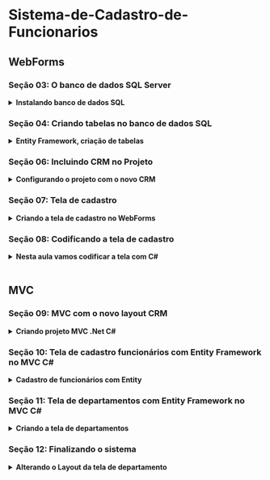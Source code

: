 # Sistema-de-Cadastro-de-Funcionarios

## WebForms

### Seção 03: O banco de dados SQL Server

<details>
    <summary><strong>Instalando banco de dados SQL</strong></summary>
    <br />
    <div align="left">

<a href="https://www.udemy.com/course/aprenda-a-programar-em-net-mvc-e-sql/learn/lecture/19095440#learning-tools">**Link da Aula**</a>



### 🔌 1. **Conectando o SQL Server ao Visual Studio**

* Abrir o **Visual Studio**.
* Ir em **Gerenciador de Servidores** > **Conectar-se a um banco de dados**.
* Escolher SQL Server como fonte de dados.
* Usar a instância gerada durante a instalação (`.\SQLExpress`).
* Autenticação via Windows.
* Conexão bem-sucedida exibe o banco padrão: `master`.

---

### 🗃️ 2. **Criando a Primeira Tabela: `Departamentos`**

* No banco de dados conectado, clicar com botão direito em "Tabelas" > **Adicionar nova tabela**.
* Por padrão, uma coluna `Id` é criada:

  * Tipo: `int`
  * É a **chave primária** (Primary Key).
  * Habilitar `Identity Specification` com valor `True` (auto incremento).
* Adicionar colunas:

  * `nome` – tipo: `varchar(50)`
  * `descricao` – tipo: `varchar(50)`
* Regras:

  * Sem acentos, espaços, vírgulas ou caracteres especiais nos nomes de colunas.
* Escolher o nome da tabela (ex: `Departamentos`) antes de salvar.
* Clicar em **Update** para aplicar as alterações.
* Visual Studio gera e executa um script SQL automaticamente.

---

### ⚠️ Observações Importantes:

* Caso a tabela não apareça, atualizar o painel de tabelas no Visual Studio.
* Caso tenha criado sem nome, exclua e crie novamente corretamente.

</details>

### Seção 04: Criando tabelas no banco de dados SQL


<details>
    <summary><strong> Entity Framework, criação de tabelas</strong></summary>
    <br />
    <div align="left">

<a href="https://www.udemy.com/course/aprenda-a-programar-em-net-mvc-e-sql/learn/lecture/19095898#learning-tools">**Link da Aula**</a>

### 📁 1. **Preparação do Projeto**

* O projeto foi **renomeado** para: `CadastroFuncionario`.
* Também foi renomeada a **solução** no Visual Studio.

### 🗃️ 2. **Criação da Tabela `Funcionarios`**

* Criada uma nova tabela chamada `Funcionarios` com as seguintes colunas:

  * `IdFuncionario` (int, chave primária, auto incremento)
  * `Nome` (varchar)
  * `Sobrenome` (varchar)
  * `Email` (varchar)
  * `Endereco` (varchar)
  * `Bairro` (varchar)
  * `Estado` (varchar(2))
  * `DepartamentoId` (int) → **Chave estrangeira futura** que será ligada à tabela `Departamentos`
* Lembrando: nomes das colunas **sem acento, espaços ou caracteres especiais**.
* Após configurar, foi gerado e executado o **script SQL** com sucesso.

### 🔗 3. **Ligação do Banco com o Projeto via Entity Framework**

* No **Gerenciador de Soluções**, foi adicionado um novo item:

  * Tipo: **ADO.NET Entity Data Model**
  * Método: **Database First** (usando banco existente)
* A conexão criada anteriormente com o SQL Server foi reconhecida automaticamente.
* O modelo recebeu um nome (ex: `MeuBanco`), e foram selecionadas as tabelas:

  * `Departamentos`
  * `Funcionarios`
* O Visual Studio gerou automaticamente:

  * As **classes das tabelas** (`Funcionario.cs`, `Departamento.cs`)
  * O **modelo visual** das tabelas (com suas propriedades)
  * O **arquivo `.edmx`**, responsável pelo mapeamento entre banco e código


</details>

### Seção 06: Incluindo CRM no Projeto

<details>
    <summary><strong>Configurando o projeto com o novo CRM</strong></summary>
    <br />
    <div align="left">

<a href="https://www.udemy.com/course/aprenda-a-programar-em-net-mvc-e-sql/learn/lecture/19097262#learning-tools">**Link da Aula**</a>

### 🧰 1. **Estrutura de Pastas do Projeto**

* Pastas padrão do projeto:

  * `Scripts`: arquivos JavaScript.
  * `Content`: arquivos CSS.
  * `Site.Master`: estrutura base compartilhada entre as páginas.

### 📦 2. **Importação dos Arquivos do Template**

* Layout HTML gratuito foi baixado com as seguintes pastas:

  * `css` (estilo visual)
  * `img` (imagens)
  * `lib` (bibliotecas JS)
* Essas pastas foram **copiadas para dentro da pasta raiz do projeto**, via **explorador de arquivos do Windows**.
* No Visual Studio:

  * Ativou a visualização de arquivos ocultos.
  * Selecionou as pastas e clicou com botão direito → **“Incluir no projeto”**.

### 🧩 3. **Aplicação do Layout no `Site.Master`**

* Abriu o arquivo `index.html` do layout como referência (sem adicionar ao projeto).
* No `Site.Master`, substituiu toda a estrutura HTML pelo código do template, mantendo **somente a div do corpo da página** (`<asp:ContentPlaceHolder>`).

### 🔍 4. **Ajustes Finais no Layout**

* **Inspecionou o HTML** com o navegador Chrome usando o recurso “Inspecionar Elemento” para entender melhor a estrutura.
* Identificou o local correto para colar o conteúdo do `<body>` do template.
* Deletou a parte “dummy” do conteúdo inicial (`Full HTML page`) e substituiu por `Minha Página Inicial`.

</details>

### Seção 07: Tela de cadastro

<details>
    <summary><strong>Criando a tela de cadastro no WebForms</strong></summary>
    <br />
    <div align="left">

<a href="https://www.udemy.com/course/aprenda-a-programar-em-net-mvc-e-sql/learn/lecture/19097758#learning-tools">**Link da Aula**</a>

### 🧱 1. **Criação da Página .aspx**

* Criou uma **pasta chamada `Paginas`** no Gerenciador de Soluções.
* Adicionou um **novo item** do tipo "Web Forms com Master Page".
* Nome da página: `Cadastro.aspx`.
* Vinculou à master page (`Site.Master`).

### 🎨 2. **Inserção de Formulário do Template HTML**

* Abriu uma página HTML do layout para copiar um **formulário pronto**.
* Inspecionou o elemento no **Chrome (F12 > Inspecionar)** e localizou a `div` com o formulário.
* Clicou com o botão direito → `Editar como HTML` → **Copiou o código do formulário**.

### 🧩 3. **Colagem do Formulário na Página ASPX**

* Colou o HTML copiado dentro da `<asp:Content>` do `Cadastro.aspx`.
* Ajustou os caminhos dos arquivos CSS e JS:

  * Adicionou **uma barra `/` no início dos caminhos**, por exemplo:
    `/css/style.css`, `/lib/jquery.min.js`, etc.

### ⚙️ 4. **Conversão dos Campos HTML para Controles Web Forms**

* Substituiu todos os `<input type="text">` por `<asp:TextBox>`:

  * Exemplo:

    ```aspx
    <asp:TextBox ID="txtNome" runat="server" CssClass="form-control" />
    ```
* Cada campo do banco de dados foi representado por um `TextBox`:

  * Nome → `txtNome`
  * Sobrenome → `txtSobrenome`
  * Email → `txtEmail`
  * Endereço, Bairro, Cidade, Estado
  * ID do Departamento (ainda não relacionado, mas campo adicionado)

### 🧼 5. **Limpeza do HTML Desnecessário**

* Removeu os campos antigos HTML (`<input>`) depois de substituí-los.
* Garantiu que todos os `TextBox` e o `Form` estivessem dentro de uma `form runat="server"`:

  ```aspx
  <form id="form1" runat="server">
    ...
  </form>
  ```

### 💡 Dica Importante:

> A diferença entre Web Forms e MVC começa a ficar clara:
>
> * No Web Forms: você precisa usar `runat="server"` e controles do tipo `asp:TextBox`, `asp:Button`, etc.
> * No MVC: tudo é feito com HTML puro + Razor e o controle fica todo no Controller.

</details>

### Seção 08: Codificando a tela de cadastro

<details>
    <summary><strong>Nesta aula vamos codificar a tela com C#</strong></summary>
    <br />
    <div align="left">

<a href="https://www.udemy.com/course/aprenda-a-programar-em-net-mvc-e-sql/learn/lecture/19098146#learning-tools">**Link da Aula**</a>

### 📦 1. **Relembrando a Estrutura**

* O projeto já contém:

  * A página `Cadastro.aspx` com os campos (`TextBox`, `Button`, etc.).
  * A classe de modelo `Funcionarios` mapeada via Entity Framework.
  * A instância do banco chamada `MeuBanco` (via EF).

### 🧱 2. **Configurando a Lógica no Code-Behind**

#### 📌 Onde colocar o código?

* Na página `Cadastro.aspx.cs`, dentro do método do botão:

  ```csharp
  protected void btnCadastrar_Click(object sender, EventArgs e)
  ```

### 🔧 3. **Instanciar o Banco**

#### 📍 No topo da classe (fora dos métodos):

```csharp
private MeuBanco banco;
```

#### 📍 Dentro do `Page_Load`:

```csharp
protected void Page_Load(object sender, EventArgs e)
{
    banco = new MeuBanco();
}
```

### 🧍‍♂️ 4. **Criando e Preenchendo o Objeto Funcionário**

```csharp
Funcionarios func = new Funcionarios();
func.Nome = txtNome.Text;
func.Sobrenome = txtSobrenome.Text;
func.Email = txtEmail.Text;
func.RG = txtRG.Text;
func.CPF = txtCPF.Text;
func.Endereco = txtEndereco.Text;
func.Bairro = txtBairro.Text;
func.Cidade = txtCidade.Text;
func.Estado = txtEstado.Text;
func.IdDepartamento = Convert.ToInt32(txtDepartamento.Text);
```

> Certifique-se de que os IDs dos `TextBox` no .aspx estão corretos!

---

### 💾 5. **Salvar no Banco de Dados**

```csharp
banco.Funcionarios.Add(func);
banco.SaveChanges();
```

### 🛡️ 6. **Tratamento de Erros com Try-Catch**

```csharp
try
{
    // Preenchimento do objeto
    Funcionarios func = new Funcionarios();
    func.Nome = txtNome.Text;
    // ... (outros campos)

    banco.Funcionarios.Add(func);
    banco.SaveChanges();

    lblResposta.Text = "Cadastro efetuado com sucesso!";
}
catch (Exception ex)
{
    lblResposta.Text = "Erro ao cadastrar: " + ex.Message;
}
```

> `lblResposta` é um `Label` usado para mostrar mensagens de sucesso ou erro na tela.


### 🧪 7. **Testando a Aplicação**

* Execute o projeto.
* Acesse a página `Cadastro.aspx`.
* Preencha os campos.
* Clique em **Cadastrar**.
* Verifique a mensagem de sucesso.
* Confirme os dados no SQL Server:

  * Clique com o botão direito na tabela `Funcionarios` → **Mostrar Dados da Tabela**.

</details>

<br>

## MVC

### Seção 09: MVC com o novo layout CRM

<details>
    <summary><strong>Criando projeto MVC .Net C#</strong></summary>
    <br />
    <div align="left">

<a href="https://www.udemy.com/course/aprenda-a-programar-em-net-mvc-e-sql/learn/lecture/19099006#learning-tools">**Link da Aula**</a>

## 🏗️ Estrutura Web Forms x MVC

### 📋 Web Forms:

* Cada `.aspx` possui HTML **acoplado ao C# (code-behind)**.
* Exemplo: `Cadastro.aspx` + `Cadastro.aspx.cs`
* Menos organizado para grandes projetos.

### 🏛️ MVC (Model View Controller):

* **Separação de responsabilidades**:

  * **Model**: classe que representa os dados (ex: `Funcionario.cs`)
  * **View**: apenas HTML/Razor (`.cshtml`)
  * **Controller**: lógica de programação (`FuncionarioController.cs`)
* Estrutura padrão:

  ```
  /Models
  /Views
    /Funcionario
      Index.cshtml
  /Controllers
    FuncionarioController.cs
  ```

## 📦 Preparação do Projeto MVC

### ✅ Etapas realizadas:

1. **Criado novo projeto ASP.NET Web Application (MVC)**:

   * Nome: `CadastroComDesignMVC`
   * Tipo: `MVC`

2. **Explicação da estrutura MVC**:

   * Views → HTML/Razor.
   * Controllers → lógica de acesso e retorno.
   * Models → dados do sistema.

## 🎨 Aplicando Layout no MVC

### 🔄 Etapas para aplicar layout visual (o mesmo do Web Forms):

1. **Copiou as pastas do template** (`css`, `js`, `lib`) para o novo projeto:

   * Botão direito no projeto → **Abrir pasta no Explorer**
   * Colou os arquivos dentro da pasta do projeto
   * Voltou ao Visual Studio e clicou com botão direito nas pastas → **Incluir no projeto**

2. **Aplicou o HTML do layout no arquivo `_Layout.cshtml`**:

   * Caminho: `/Views/Shared/_Layout.cshtml`
   * Substituiu a parte do `<body>` por `@RenderBody()` e inseriu o HTML do template.

3. **Limpou a página inicial `Index.cshtml`** dentro de `/Views/Home` para começar do zero.

4. **Editou o menu HTML** dentro do layout para deixar apenas a opção “Cadastro”.

## ✍️ Pontos Importantes

* MVC facilita o **reaproveitamento de layout** e **organização do código**.
* A separação clara entre camadas melhora a **manutenção** e o **desempenho** do sistema.
* O uso de layout centralizado em `_Layout.cshtml` torna fácil mudar a aparência de **todas as páginas**.

## ✅ Resumo Visual da Transição

| Aspecto               | Web Forms              | MVC                       |
| --------------------- | ---------------------- | ------------------------- |
| Organização           | Menos separada         | Alta separação de camadas |
| Código HTML           | `.aspx`                | `.cshtml` (`Views`)       |
| Lógica C#             | Code-behind `.aspx.cs` | Controllers               |
| Layout compartilhado  | Master Page            | `_Layout.cshtml`          |
| Facilidade de escalar | Baixa                  | Alta                      |

</details>

### Seção 10: Tela de cadastro funcionários com Entity Framework no MVC C#

<details>
    <summary><strong>Cadastro de funcionários com Entity</strong></summary>
    <br />
    <div align="left">

<a href="https://www.udemy.com/course/aprenda-a-programar-em-net-mvc-e-sql/learn/lecture/19099128#learning-tools">**Link da Aula**</a>

### 1. **Conexão com o Banco de Dados**

* Adicionou um novo **modelo de dados ADO.NET Entity Data Model**:

  * Nome: `MeuBanco`
  * Tipo: **Database First** (baseado no banco já existente).
  * Selecionou as tabelas `Funcionarios` e `Departamentos`.
  * EF gerou os modelos com base no banco automaticamente.

### 2. **Compilação do Projeto**

* Importante compilar o projeto após adicionar o modelo, para o Visual Studio reconhecer os modelos no scaffold.

## 🛠️ Criando o Controller com Scaffold (CRUD Automático)

### Etapas:

* Botão direito na pasta `Controllers` → **Adicionar → Novo Scaffold**.
* Tipo: `MVC Controller with views, using Entity Framework`.
* Modelo: `Funcionario` (ou `Funcionarios`).
* Contexto: `MeuBancoEntities`.
* Nome do Controller: `FuncionariosController`.

🔁 Isso gerou automaticamente:

* `FuncionariosController.cs`
* Views dentro de `/Views/Funcionarios`:

  * `Create.cshtml`
  * `Edit.cshtml`
  * `Delete.cshtml`
  * `Details.cshtml`
  * `Index.cshtml`

## 🔗 Ligando o Menu ao Controller

### Dentro do menu HTML (`_Layout.cshtml`):

```html
<li><a href="/Funcionarios">Cadastro</a></li>
```

> `Funcionarios` é o nome do controller sem o "Controller" no final.

## 🎨 Corrigindo o Layout Visual (CSS/JS)

### Problema:

Os arquivos CSS e JS não carregavam corretamente.

### Solução:

Usar **URLs relativas com `~/`**, ex:

```html
<link rel="stylesheet" href="~/css/style.css" />
<script src="~/js/script.js"></script>
```

> Em Razor (`.cshtml`), usar `@Url.Content("~/caminho")` ou `asp-append-version="true"` se usar Tag Helpers.

---

## ✅ Funcionalidades já disponíveis

Sem programar uma linha, o MVC criou as telas com as funções abaixo:

| Função   | URL                       | Descrição                        |
| -------- | ------------------------- | -------------------------------- |
| Listar   | `/Funcionarios`           | Lista todos os funcionários      |
| Criar    | `/Funcionarios/Create`    | Formulário para adicionar novo   |
| Editar   | `/Funcionarios/Edit/1`    | Editar funcionário com ID 1      |
| Detalhes | `/Funcionarios/Details/1` | Detalhes do funcionário com ID 1 |
| Excluir  | `/Funcionarios/Delete/1`  | Tela para confirmar a exclusão   |

</details>

### Seção 11: Tela de departamentos com Entity Framework no MVC C#

<details>
    <summary><strong>Criando a tela de departamentos</strong></summary>
    <br />
    <div align="left">

<a href="https://www.udemy.com/course/aprenda-a-programar-em-net-mvc-e-sql/learn/lecture/19099272#learning-tools">**Link da Aula**</a>

### 1. **Criar o Controller de Departamentos com Scaffold**

Caminho:

```
Controllers > Adicionar > Novo Scaffold > MVC com Entity Framework
```

Configurações:

* **Model class**: `Departamento`
* **Data context**: `MeuBancoEntities`
* **Nome do controller**: `DepartamentosController`

🔁 Isso gerou automaticamente:

* `DepartamentosController.cs`
* Views:

  * `Index.cshtml` (listar)
  * `Create.cshtml` (inserir)
  * `Edit.cshtml` (editar)
  * `Delete.cshtml` (deletar)
  * `Details.cshtml` (detalhes)

## 🔗 2. **Ajustar o Menu para Navegação**

No arquivo `_Layout.cshtml`, foi adicionado um novo item de menu:

```html
<li><a href="/Departamentos">Departamentos</a></li>
```

## 🐞 3. **Correção de Erro JavaScript no Layout**

### Problema:

Ao acessar páginas criadas pelo Scaffold, o layout reclamava da ausência de um script JS no final da página (`_Layout.cshtml`).

### Solução:

Criar um projeto temporário MVC padrão e copiar o seguinte bloco de **scripts**:

```html
@section Scripts {
    @Scripts.Render("~/bundles/jquery")
    @Scripts.Render("~/bundles/bootstrap")
    @RenderSection("Scripts", required: false)
}
```

> Este trecho precisa estar **antes do fechamento do `</body>`**.

</details>

### Seção 12: Finalizando o sistema

<details>
    <summary><strong>Alterando o Layout da tela de departamento</strong></summary>
    <br />
    <div align="left">

<a href="https://www.udemy.com/course/aprenda-a-programar-em-net-mvc-e-sql/learn/lecture/19100548#learning-tools">**Link da Aula**</a>

### 1. **Preencher DropDownList com Departamentos**

No método `Create()` do **controller de Funcionários**:

```csharp
// Conexão com banco de dados
var lista = db.Departamento.ToList();

// Enviando para a View
ViewBag.ListaDep = new SelectList(lista, "ID", "Nome");
```

### 2. **Renderizar o Select no HTML com Razor**

No `Create.cshtml` de Funcionários:

```cshtml
<div class="form-group">
    <label>Departamento</label>
    @Html.DropDownList("DepartamentoID", ViewBag.ListaDep as SelectList, "Selecione...", new { @class = "form-control" })
</div>
```

> 💡 Importante: o nome `"DepartamentoID"` deve bater com a **propriedade da classe `Funcionario`** que representa a chave estrangeira do departamento.

### 3. **Melhorando o Visual do Select**

Adição da classe Bootstrap no `DropDownList`:

```cshtml
new { @class = "form-control" }
```

### 4. **Alterando Imagem do Sistema**

* Como **trocar a imagem de perfil** no layout:

  1. Inspecionar elemento com botão direito (no navegador).
  2. Localizar a pasta `img` e substituir o arquivo de imagem.
  3. Adicionar uma nova imagem ao projeto usando:
     `Adicionar > Item existente > Selecionar a imagem`.
  4. Atualizar o HTML com o novo nome do arquivo (ex: `logo.png`).

### 5. **Customizando o Footer**

No `_Layout.cshtml`, alterou o rodapé:

```html
<p>Criado por Junior Santana | Sistema de Desenvolvimento</p>
```
</details>
